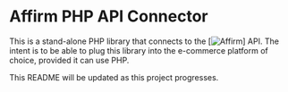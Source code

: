 # Affirm PHP API Connector

This is a stand-alone PHP library that connects to the 
[![Affirm](http://affirm.com)] API. The intent is to be able to plug this
library into the e-commerce platform of choice, provided it can use PHP.

This README will be updated as this project progresses.

